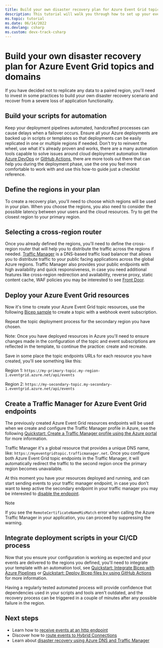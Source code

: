 ```yaml
---
title: Build your own disaster recovery plan for Azure Event Grid topics and domains
description: This tutorial will walk you through how to set up your eventing architecture to recover if the Event Grid service becomes unhealthy in a region.
ms.topic: tutorial
ms.date: 06/14/2022
ms.devlang: csharp
ms.custom: devx-track-csharp
---
```


# Build your own disaster recovery plan for Azure Event Grid topics and domains

If you have decided not to replicate any data to a paired region, you'll need to invest in some practices to build your own disaster recovery scenario and recover from a severe loss of application functionality.

## Build your scripts for automation

Keep your deployment pipelines automated, handcrafted processes can cause delays when a failover occurs. Ensure all your Azure deployments are backed up in scripts or templates so that deployments can be easily replicated in one or multiple regions if needed. Don't try to reinvent the wheel, use what it's already proven and works, there are a many automation tools capable to solve issues around cloud deployment automation like [Azure DevOps](/azure/devops/) or [GitHub Actions](https://docs.github.com/en/actions), there are more tools out there that can help you during the deployment phase, use the one you feel more comfortable to work with and use this how-to guide just a checklist reference.

## Define the regions in your plan

To create a recovery plan, you'll need to choose which regions will be used in your plan. When you choose the regions, you also need to consider the possible latency between your users and the cloud resources. Try to get the closest region to your primary region.

## Selecting a cross-region router

Once you already defined the regions, you'll need to define the cross-region router that will help you to distribute the traffic across the regions if needed. [Traffic Manager](../traffic-manager/traffic-manager-overview.md) is a DNS-based traffic load balancer that allows you to distribute traffic to your public facing applications across the global Azure regions. Traffic Manager also provides your public endpoints with high availability and quick responsiveness, in case you need additional features like cross-region redirection and availability, reverse proxy, static content cache, WAF policies you may be interested to see [Front Door](../frontdoor/front-door-overview.md).
 
## Deploy your Azure Event Grid resources

Now it's time to create your Azure Event Grid topic resources, use the following [Bicep sample](https://github.com/Azure/azure-quickstart-templates/tree/master/quickstarts/microsoft.eventgrid/event-grid) to create a topic with a webhook event subscription.

Repeat the topic deployment process for the secondary region you have chosen.

Note: Once you have deployed resources in Azure you'll need to ensure changes made in the configuration of the topic and event subscriptions are reflected in the template, to continue the practice: create and recreate.

Save in some place the topic endpoints URLs for each resource you have created, you'll see something like this: 

Region 1: `https://my-primary-topic.my-region-1.eventgrid.azure.net/api/events` 

Region 2: `https://my-secondary-topic.my-secondary-1.eventgrid.azure.net/api/events` 

## Create a Traffic Manager for Azure Event Grid endpoints

The previously created Azure Event Grid resources endpoints will be used when we create and configure the Traffic Manager profile in Azure, see the following [Quickstart: Create a Traffic Manager profile using the Azure portal](../traffic-manager/quickstart-create-traffic-manager-profile.md) for more information.

Traffic Manager it's a global resource that provides a unique DNS name, like: `https://myeventgridtopic.trafficmanager.net`. Once you configure both Azure Event Grid topic endpoints in the Traffic Manager, it will automatically redirect the traffic to the second region once the primary region becomes unavailable.

At this moment you have your resources deployed and running, and can start sending events to your traffic manager endpoint, in case you don't want to keep active the secondary endpoint in your traffic manager you may be interested to [disable the endpoint](../traffic-manager/traffic-manager-manage-endpoints.md#to-disable-an-endpoint).

> [!NOTE]
> If you see the `RemoteCertificateNameMisMatch` error when calling the Azure Traffic Manager in your application, you can proceed by suppressing the warning.

## Integrate deployment scripts in your CI/CD process

Now that you ensure your configuration is working as expected and your events are delivered to the regions you defined, you'll need to integrate your template with an automation tool, see [Quickstart: Integrate Bicep with Azure Pipelines](../azure-resource-manager/bicep/add-template-to-azure-pipelines.md) or [Quickstart: Deploy Bicep files by using GitHub Actions](../azure-resource-manager/bicep/deploy-github-actions.md) for more information.

Having a regularly tested automated process will provide confidence that dependencies used in your scripts and tools aren't outdated, and the recovery process can be triggered in a couple of minutes after any possible failure in the region.

## Next steps

- Learn how to [receive events at an http endpoint](./receive-events.md)
- Discover how to [route events to Hybrid Connections](./custom-event-to-hybrid-connection.md)
- Learn about [disaster recovery using Azure DNS and Traffic Manager](../networking/disaster-recovery-dns-traffic-manager.md)
